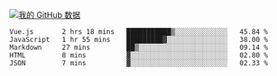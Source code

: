 [![我的 GitHub 数据](https://github-readme-stats.vercel.app/api?username=unbrain&?theme=dark)]()

<!--START_SECTION:waka-->
```text
Vue.js       2 hrs 18 mins   ███████████▒░░░░░░░░░░░░░   45.84 % 
JavaScript   1 hr 55 mins    █████████▓░░░░░░░░░░░░░░░   38.00 % 
Markdown     27 mins         ██▒░░░░░░░░░░░░░░░░░░░░░░   09.14 % 
HTML         8 mins          ▓░░░░░░░░░░░░░░░░░░░░░░░░   02.80 % 
JSON         7 mins          ▓░░░░░░░░░░░░░░░░░░░░░░░░   02.33 % 
```
<!--END_SECTION:waka-->
